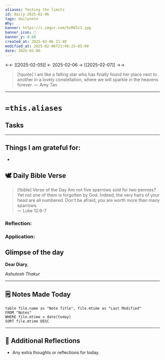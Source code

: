 ```yaml
---
aliases: Testing the limits
id: daily-2025-02-06
tags: dailynote
Why: 
banner: https://i.imgur.com/hxMd3z1.jpg
banner_icon: 📅
banner_y: 0.68
created_at: 2025-02-06 21:40
modified_at: 2025-02-06T21:46:25-05:00
date: 2025-02-06
---
```

<-<-  [[2025-02-05]]  <-  2025-02-06  ->  [[2025-02-07]]   ->->

> [!quote] I am like a falling star who has finally found her place next to another in a lovely constellation, where we will sparkle in the heavens forever.
> — Amy Tan




---
# `=this.aliases`
## Tasks



---
## Things I am grateful for:
- 


## 🕊️ Daily Bible Verse

> [!bible] Verse of the Day
> Are not five sparrows sold for two pennies? Yet not one of them is forgotten by God. Indeed, the very hairs of your head are all numbered. Don’t be afraid; you are worth more than many sparrows.  
> — Luke 12:6-7

### Reflection:

### Application:

## Glimpse of the day

**Dear Diary**,


*Ashutosh Thakur*

---
## 🗒️ Notes Made Today
```dataview
table file.name as "Note Title", file.mtime as "Last Modified"
FROM "Notes"
WHERE file.mtime = date(today)
SORT file.mtime DESC
```

---

## 💭 Additional Reflections
- Any extra thoughts or reflections for today.

